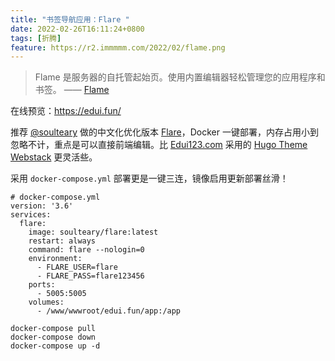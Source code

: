 ```yaml
---
title: "书签导航应用：Flare "
date: 2022-02-26T16:11:24+0800
tags: [折腾]
feature: https://r2.immmmm.com/2022/02/flame.png
---
```


>Flame 是服务器的自托管起始页。使用内置编辑器轻松管理您的应用程序和书签。 —— [Flame](https://github.com/pawelmalak/flame)

在线预览：<https://edui.fun/>

<!--more-->

推荐 [@soulteary](https://soulteary.com/) 做的中文化优化版本 [Flare](https://soulteary.com/2022/02/23/building-a-personal-bookmark-navigation-app-from-scratch-flare.html)，Docker 一键部署，内存占用小到忽略不计，重点是可以直接前端编辑。比  [Edui123.com](https://edui123.com/) 采用的 [Hugo Theme Webstack](https://immmmm.com/hugo-theme-webstack/) 更灵活些。

采用 `docker-compose.yml` 部署更是一键三连，镜像启用更新部署丝滑！

```
# docker-compose.yml
version: '3.6'
services:
  flare:
    image: soulteary/flare:latest
    restart: always
    command: flare --nologin=0
    environment:
      - FLARE_USER=flare
      - FLARE_PASS=flare123456
    ports:
      - 5005:5005
    volumes:
      - /www/wwwroot/edui.fun/app:/app
```

```
docker-compose pull
docker-compose down
docker-compose up -d
```